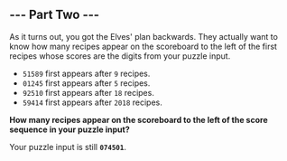 ## --- Part Two ---

As it turns out, you got the Elves' plan backwards. They actually want to know
how many recipes appear on the scoreboard to the left of the first recipes
whose scores are the digits from your puzzle input.

* `51589` first appears after `9` recipes.
* `01245` first appears after `5` recipes.
* `92510` first appears after `18` recipes.
* `59414` first appears after `2018` recipes.

**How many recipes appear on the scoreboard to the left of the score sequence
in your puzzle input?**

Your puzzle input is still **`074501`**.

